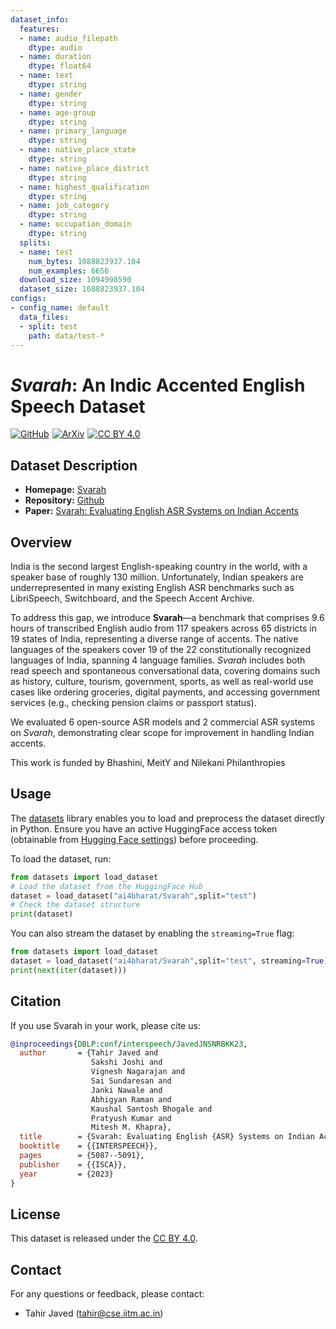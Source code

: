 ```yaml
---
dataset_info:
  features:
  - name: audio_filepath
    dtype: audio
  - name: duration
    dtype: float64
  - name: text
    dtype: string
  - name: gender
    dtype: string
  - name: age-group
    dtype: string
  - name: primary_language
    dtype: string
  - name: native_place_state
    dtype: string
  - name: native_place_district
    dtype: string
  - name: highest_qualification
    dtype: string
  - name: job_category
    dtype: string
  - name: occupation_domain
    dtype: string
  splits:
  - name: test
    num_bytes: 1088823937.104
    num_examples: 6656
  download_size: 1094998590
  dataset_size: 1088823937.104
configs:
- config_name: default
  data_files:
  - split: test
    path: data/test-*
---
```


# *Svarah*: An Indic Accented English Speech Dataset

<div style="display: flex; gap: 5px;">
  <a href="https://github.com/AI4Bharat/Lahaja"><img src="https://img.shields.io/badge/GITHUB-black?style=flat&logo=github&logoColor=white" alt="GitHub"></a>
  <a href="https://arxiv.org/abs/2408.11440"><img src="https://img.shields.io/badge/arXiv-2411.02538-red?style=flat" alt="ArXiv"></a>
  <a href="https://creativecommons.org/licenses/by/4.0/"><img src="https://img.shields.io/badge/License-CC%20BY%204.0-lightgrey.svg" alt="CC BY 4.0"></a>
</div>

## Dataset Description

- **Homepage:** [Svarah](https://huggingface.co/datasets/ai4bharat/Svarah)
- **Repository:** [Github](https://github.com/AI4Bharat/Svarah)
- **Paper:** [Svarah: Evaluating English ASR Systems on Indian Accents](https://arxiv.org/abs/2305.15760)

## Overview

India is the second largest English-speaking country in the world, with a speaker base of roughly 130 million. Unfortunately, Indian speakers are underrepresented in many existing English ASR benchmarks such as LibriSpeech, Switchboard, and the Speech Accent Archive.

To address this gap, we introduce **Svarah**—a benchmark that comprises 9.6 hours of transcribed English audio from 117 speakers across 65 districts in 19 states of India, representing a diverse range of accents. The native languages of the speakers cover 19 of the 22 constitutionally recognized languages of India, spanning 4 language families. *Svarah* includes both read speech and spontaneous conversational data, covering domains such as history, culture, tourism, government, sports, as well as real-world use cases like ordering groceries, digital payments, and accessing government services (e.g., checking pension claims or passport status).

We evaluated 6 open-source ASR models and 2 commercial ASR systems on *Svarah*, demonstrating clear scope for improvement in handling Indian accents.


This work is funded by Bhashini, MeitY and Nilekani Philanthropies

## Usage

The [datasets](https://huggingface.co/docs/datasets) library enables you to load and preprocess the dataset directly in Python. Ensure you have an active HuggingFace access token (obtainable from [Hugging Face settings](https://huggingface.co/settings/tokens)) before proceeding.

To load the dataset, run:

```python
from datasets import load_dataset
# Load the dataset from the HuggingFace Hub
dataset = load_dataset("ai4bharat/Svarah",split="test")
# Check the dataset structure
print(dataset)
```

You can also stream the dataset by enabling the `streaming=True` flag:

```python
from datasets import load_dataset
dataset = load_dataset("ai4bharat/Svarah",split="test", streaming=True)
print(next(iter(dataset)))
```

## Citation

If you use Svarah in your work, please cite us:

```bibtex
@inproceedings{DBLP:conf/interspeech/JavedJNSNRBKK23,
  author       = {Tahir Javed and
                  Sakshi Joshi and
                  Vignesh Nagarajan and
                  Sai Sundaresan and
                  Janki Nawale and
                  Abhigyan Raman and
                  Kaushal Santosh Bhogale and
                  Pratyush Kumar and
                  Mitesh M. Khapra},
  title        = {Svarah: Evaluating English {ASR} Systems on Indian Accents},
  booktitle    = {{INTERSPEECH}},
  pages        = {5087--5091},
  publisher    = {{ISCA}},
  year         = {2023}
}
```

## License

This dataset is released under the [CC BY 4.0](https://creativecommons.org/licenses/by/4.0/).

## Contact

For any questions or feedback, please contact:
- Tahir Javed (tahir@cse.iitm.ac.in)

